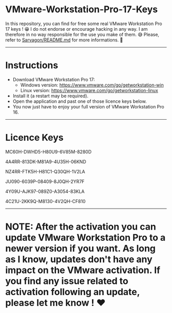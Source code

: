 # VMware-Workstation-Pro-17-Keys
In this repository, you can find for free some real VMware Workstation Pro 17 keys ! 😁
I do not endorse or encourage hacking in any way. I am therefore in no way responsible for the use you make of them. 😅
Please, refer to [Sarvagon/README.md](https://github.com/Sarvagon/Sarvagon#readme) for more informations. 🙌

------------------------------

# Instructions
- Download VMware Workstation Pro 17:
  - Windows version: https://www.vmware.com/go/getworkstation-win
  - Linux version: https://www.vmware.com/go/getworkstation-linux
- Install it (a restart may be required).
- Open the application and past one of those licence keys below.
- You now just have to enjoy your full version of VMware Workstation Pro 16.

------------------------------

# Licence Keys

MC60H-DWHD5-H80U9-6V85M-8280D

4A4RR-813DK-M81A9-4U35H-06KND

NZ4RR-FTK5H-H81C1-Q30QH-1V2LA

JU090-6039P-08409-8J0QH-2YR7F

4Y09U-AJK97-089Z0-A3054-83KLA

4C21U-2KK9Q-M8130-4V2QH-CF810

------------------------------

# NOTE: After the activation you can update VMware Workstation Pro to a newer version if you want. As long as I know, updates don't have any impact on the VMware activation. If you find any issue related to activation following an update, please let me know ! ❤️
